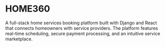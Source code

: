 # HOME360
 A full-stack home services booking platform built with Django and React that connects homeowners with service providers. The platform features real-time scheduling, secure payment processing, and an intuitive service marketplace.
